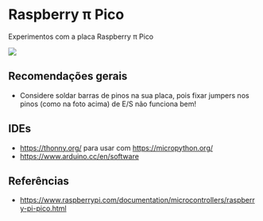 # Raspberry π Pico
Experimentos com a placa Raspberry π Pico 

<img src="lcd1602a/figs/lcd.jpg">

## Recomendações gerais
- Considere soldar barras de pinos na sua placa, pois fixar jumpers nos pinos (como na foto acima) de E/S não funciona bem!

## IDEs
- https://thonny.org/ para usar com https://micropython.org/ 
- https://www.arduino.cc/en/software

## Referências
- https://www.raspberrypi.com/documentation/microcontrollers/raspberry-pi-pico.html